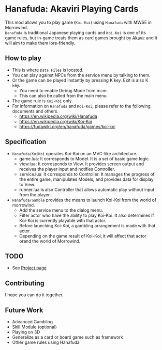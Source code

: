 # Hanafuda: Akaviri Playing Cards

This mod allows you to play game (`Koi-Koi`) using `Hanafuda` with MWSE in Morrowind.  
`Hanafuda` is traditional Japanese playing cards and `Koi-Koi` is one of its game rules, but in-game treats them as card games brought by [Akavir](https://en.uesp.net/wiki/Lore:Akavir) and it will aim to make them lore-friendly.

## How to play
- This is where `Data Files` is located.
- You can play against NPCs from the service menu by talking to them.
- Or the game can be played instantly by pressing K key. Exit is also K key.
   - You need to enable Debug Mode from mcm.
   - This can also be called from the main menu.
- The game rule is `Koi-Koi` only.
- For information on `Hanafuda` and `Koi-Koi`, please refer to the following documents and others.
  - https://en.wikipedia.org/wiki/Hanafuda
  - https://en.wikipedia.org/wiki/Koi-Koi
  - https://fudawiki.org/en/hanafuda/games/koi-koi

## Specification
- `Hanafuda/KoiKoi` operates Koi-Koi on an MVC-like architecture.
  - game.lua: It corresponds to Model. It is a set of basic game logic.
  - view.lua: It corresponds to View. It provides screen output and receives the player input and notifies Controller.
  - service.lua: It corresponds to Controller. It manages the progress of the entire game, manipulates Models, and provides data for display to View.
  - runner.lua is also Controller that allows automatic play without input from the player.
- `Hanafuda/Gamble` provides the means to launch Koi-Koi from the world of morrowind.
  - Add the service menu to the dialog menu.
  - Filter actor who have the ability to play Koi-Koi. It also determines if Koi-Koi is currently playable with that actor.
  - Before launching Koi-Koi, a gambling arrangement is made with that actor.
  - Depending on the game result of Koi-Koi, it will affect that actor orand the world of Morrowind.

## TODO
- See [Project page](https://github.com/longod/Hanafuda/projects?query=is%3Aopen)

## Contributing
I hope you can do it together.  

## Future Work
- Advanced Gambling
- Skill Module (optional)
- Playing on 3D
- Generalize as a card or board game such as framework
- Other game rules using Hanafuda

